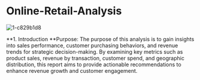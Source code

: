 # Online-Retail-Analysis

![1-c829b1d8](https://github.com/user-attachments/assets/3eb68d82-1bf5-499b-b755-286182b2b7b2)


**1. Introduction
**Purpose: The purpose of this analysis is to gain insights into sales performance, customer purchasing behaviors, and revenue trends for strategic decision-making. By examining key metrics such as product sales, revenue by transaction, customer spend, and geographic distribution, this report aims to provide actionable recommendations to enhance revenue growth and customer engagement.
